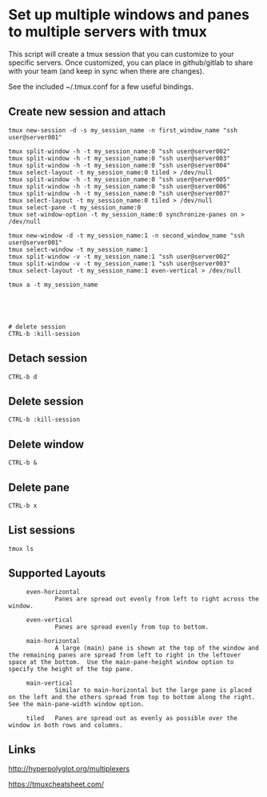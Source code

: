 # Set up multiple windows and panes to multiple servers with tmux

This script will create a tmux session that you can customize to your specific servers.
Once customized, you can place in github/gitlab to share with your team (and keep in sync when there are changes).

See the included ~/.tmux.conf for a few useful bindings.



## Create new session and attach
```
tmux new-session -d -s my_session_name -n first_window_name "ssh user@server001"

tmux split-window -h -t my_session_name:0 "ssh user@server002"
tmux split-window -h -t my_session_name:0 "ssh user@server003"
tmux split-window -h -t my_session_name:0 "ssh user@server004"
tmux select-layout -t my_session_name:0 tiled > /dev/null
tmux split-window -h -t my_session_name:0 "ssh user@server005"
tmux split-window -h -t my_session_name:0 "ssh user@server006"
tmux split-window -h -t my_session_name:0 "ssh user@server007"
tmux select-layout -t my_session_name:0 tiled > /dev/null
tmux select-pane -t my_session_name:0
tmux set-window-option -t my_session_name:0 synchronize-panes on > /dev/null

tmux new-window -d -t my_session_name:1 -n second_window_name "ssh user@server001"
tmux select-window -t my_session_name:1
tmux split-window -v -t my_session_name:1 "ssh user@server002"
tmux split-window -v -t my_session_name:1 "ssh user@server003"
tmux select-layout -t my_session_name:1 even-vertical > /dev/null

tmux a -t my_session_name





# delete session
CTRL-b :kill-session
```



## Detach session
```
CTRL-b d
```


## Delete session
```
CTRL-b :kill-session
```


## Delete window
```
CTRL-b &
```


## Delete pane
```
CTRL-b x
```


## List sessions
```
tmux ls
```



## Supported Layouts
```
     even-horizontal
             Panes are spread out evenly from left to right across the window.

     even-vertical
             Panes are spread evenly from top to bottom.

     main-horizontal
             A large (main) pane is shown at the top of the window and the remaining panes are spread from left to right in the leftover space at the bottom.  Use the main-pane-height window option to specify the height of the top pane.

     main-vertical
             Similar to main-horizontal but the large pane is placed on the left and the others spread from top to bottom along the right.  See the main-pane-width window option.

     tiled   Panes are spread out as evenly as possible over the window in both rows and columns.
```




## Links

http://hyperpolyglot.org/multiplexers

https://tmuxcheatsheet.com/